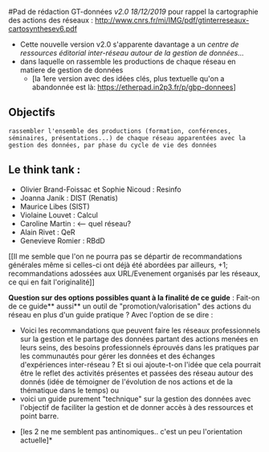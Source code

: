 
#Pad de rédaction GT-données
*v2.0  18/12/2019*
pour rappel la cartographie des actions des réseaux : <http://www.cnrs.fr/mi/IMG/pdf/gtinterreseaux-cartosynthesev6.pdf>


   * Cette nouvelle version v2.0 s'apparente davantage a un *centre de ressources éditorial inter-réseau autour de la gestion de données...*
   * dans laquelle on rassemble les productions de chaque réseau en matiere de gestion de données
       * [la 1ere version avec des idées clés, plus textuelle qu'on a abandonnée est là: <https://etherpad.in2p3.fr/p/gbp-donnees>]

## Objectifs 

    rassembler l'ensemble des productions (formation, conférences, séminaires, présentations...) de chaque réseau apparentées avec la gestion des données, par phase du cycle de vie des données

## Le think tank :

- Olivier Brand-Foissac et Sophie Nicoud : Resinfo
- Joanna Janik : DIST (Renatis)  
- Maurice Libes (SIST)
- Violaine Louvet : Calcul
- Caroline Martin :  <-- quel réseau?
- Alain Rivet : QeR
- Genevieve Romier : RBdD

[[Il me semble que l'on ne pourra pas se départir de recommandations générales même si celles-ci ont déjà été abordées par ailleurs, 
+1;  recommandations adossées aux URL/Evenement organisés par les réseaux, ce qui en fait l'originalité]]


**Question sur des options possibles quant à la finalité de ce guide**  : Fait-on de ce guide** aussi**  un outil de "promotion/valorisation" des actions du réseau en plus d'un guide pratique ? Avec l'option de se dire :
   -  Voici les recommandations que peuvent faire les réseaux professionnels sur la gestion et le partage des données partant des actions menées en leurs seins, des besoins professionnels éprouvés dans les pratiques par les communautés pour gérer les données  et des échanges d'expériences inter-réseau ? Et si oui ajoute-t-on l'idée que cela pourrait être le reflet des activités présentes et passées des réseau autour des donnés (idée de témoigner de l'évolution de nos actions et de la thématique dans le temps)
   ou 
   - voici un guide purement "technique" sur la gestion des données avec l'objectif de faciliter la gestion et de donner accès à des ressources et point barre.
*   [les 2 ne me semblent pas antinomiques.. c'est un peu l'orientation actuelle]*


